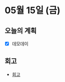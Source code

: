 # 05월 15일 (금)

## 오늘의 계획

- [x] 데모데이

## 회고

- [회고](https://docs.google.com/spreadsheets/d/1h6B9ha3rFhPfMyc-GU-_KwUJ2LlxHnRjDegXtzexD58/edit)
